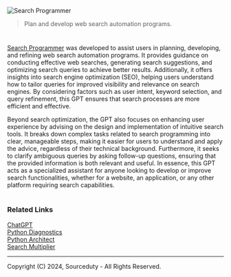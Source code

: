 ![Search Programmer](https://github.com/user-attachments/assets/c9514742-a245-4bf0-9425-c47bae2a9406)

> Plan and develop web search automation programs.

#

[Search Programmer](https://chatgpt.com/g/g-oUIukAHTi-search-programmer) was developed to assist users in planning, developing, and refining web search automation programs. It provides guidance on conducting effective web searches, generating search suggestions, and optimizing search queries to achieve better results. Additionally, it offers insights into search engine optimization (SEO), helping users understand how to tailor queries for improved visibility and relevance on search engines. By considering factors such as user intent, keyword selection, and query refinement, this GPT ensures that search processes are more efficient and effective.

Beyond search optimization, the GPT also focuses on enhancing user experience by advising on the design and implementation of intuitive search tools. It breaks down complex tasks related to search programming into clear, manageable steps, making it easier for users to understand and apply the advice, regardless of their technical background. Furthermore, it seeks to clarify ambiguous queries by asking follow-up questions, ensuring that the provided information is both relevant and useful. In essence, this GPT acts as a specialized assistant for anyone looking to develop or improve search functionalities, whether for a website, an application, or any other platform requiring search capabilities.

#
### Related Links

[ChatGPT](https://github.com/sourceduty/ChatGPT)
<br>
[Python Diagnostics](https://chat.openai.com/g/g-NnT93PRw6-python-diagnostics)
<br>
[Python Architect](https://chat.openai.com/g/g-ltK2f7Fkk-python-architect)
<br>
[Search Multiplier](https://github.com/sourceduty/Search_Multiplier)

***
Copyright (C) 2024, Sourceduty - All Rights Reserved.

